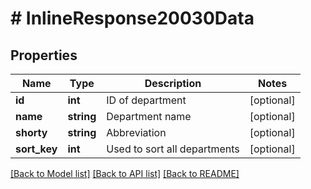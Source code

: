 # # InlineResponse20030Data

## Properties

Name | Type | Description | Notes
------------ | ------------- | ------------- | -------------
**id** | **int** | ID of department | [optional]
**name** | **string** | Department name | [optional]
**shorty** | **string** | Abbreviation | [optional]
**sort_key** | **int** | Used to sort all departments | [optional]

[[Back to Model list]](../../README.md#models) [[Back to API list]](../../README.md#endpoints) [[Back to README]](../../README.md)
